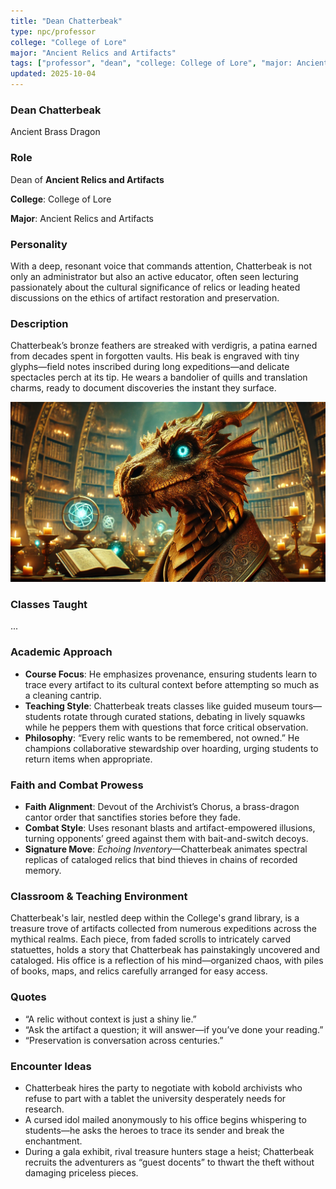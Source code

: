 ```yaml
---
title: "Dean Chatterbeak"
type: npc/professor
college: "College of Lore"
major: "Ancient Relics and Artifacts"
tags: ["professor", "dean", "college: College of Lore", "major: Ancient Relics and Artifacts","variant:brass"]
updated: 2025-10-04
---
```


### Dean Chatterbeak

Ancient Brass Dragon

### Role

Dean of **Ancient Relics and Artifacts**

**College**: College of Lore

**Major**: Ancient Relics and Artifacts

### Personality

With a deep, resonant voice that commands attention, Chatterbeak is not only an administrator but also an active educator, often seen lecturing passionately about the cultural significance of relics or leading heated discussions on the ethics of artifact restoration and preservation.

### Description

Chatterbeak’s bronze feathers are streaked with verdigris, a patina earned from decades spent in forgotten vaults. His beak is engraved with tiny glyphs—field notes inscribed during long expeditions—and delicate spectacles perch at its tip. He wears a bandolier of quills and translation charms, ready to document discoveries the instant they surface.

![21CD179C-81B8-4A2F-AE90-908CEF2F5417](/assets/images/21CD179C-81B8-4A2F-AE90-908CEF2F5417.webp)

### Classes Taught

...

### Academic Approach

- **Course Focus**: He emphasizes provenance, ensuring students learn to trace every artifact to its cultural context before attempting so much as a cleaning cantrip.
- **Teaching Style**: Chatterbeak treats classes like guided museum tours—students rotate through curated stations, debating in lively squawks while he peppers them with questions that force critical observation.
- **Philosophy**: “Every relic wants to be remembered, not owned.” He champions collaborative stewardship over hoarding, urging students to return items when appropriate.

### Faith and Combat Prowess

- **Faith Alignment**: Devout of the Archivist’s Chorus, a brass-dragon cantor order that sanctifies stories before they fade.
- **Combat Style**: Uses resonant blasts and artifact-empowered illusions, turning opponents’ greed against them with bait-and-switch decoys.
- **Signature Move**: *Echoing Inventory*—Chatterbeak animates spectral replicas of cataloged relics that bind thieves in chains of recorded memory.

### Classroom & Teaching Environment

Chatterbeak's lair, nestled deep within the College's grand library, is a treasure trove of artifacts collected from numerous expeditions across the mythical realms. Each piece, from faded scrolls to intricately carved statuettes, holds a story that Chatterbeak has painstakingly uncovered and cataloged. His office is a reflection of his mind—organized chaos, with piles of books, maps, and relics carefully arranged for easy access.

### Quotes

- “A relic without context is just a shiny lie.”
- “Ask the artifact a question; it will answer—if you’ve done your reading.”
- “Preservation is conversation across centuries.”

### Encounter Ideas

- Chatterbeak hires the party to negotiate with kobold archivists who refuse to part with a tablet the university desperately needs for research.
- A cursed idol mailed anonymously to his office begins whispering to students—he asks the heroes to trace its sender and break the enchantment.
- During a gala exhibit, rival treasure hunters stage a heist; Chatterbeak recruits the adventurers as “guest docents” to thwart the theft without damaging priceless pieces.
